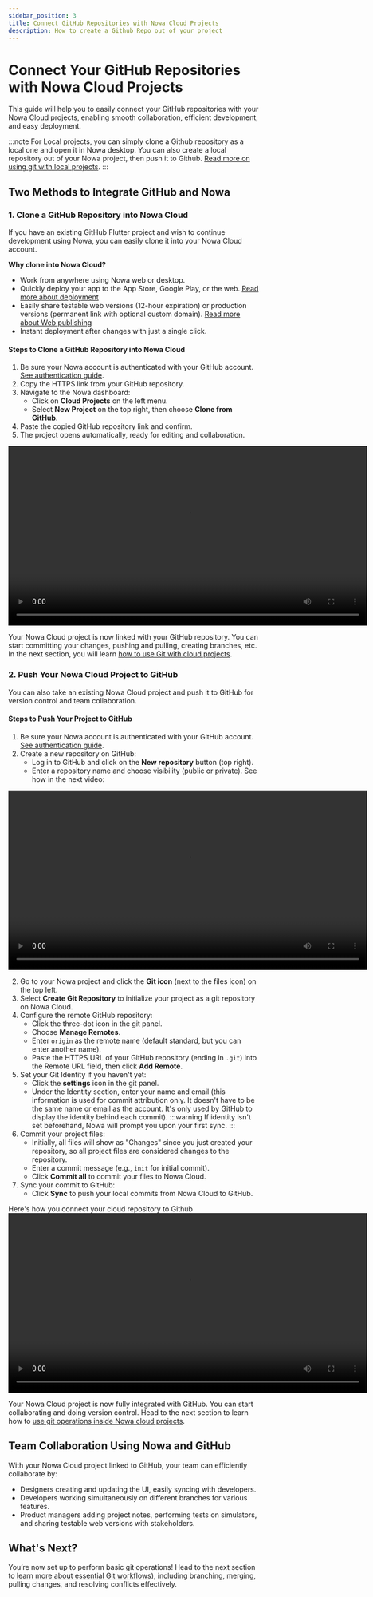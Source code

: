 ```yaml
---
sidebar_position: 3
title: Connect GitHub Repositories with Nowa Cloud Projects
description: How to create a Github Repo out of your project
---
```


# Connect Your GitHub Repositories with Nowa Cloud Projects

This guide will help you to easily connect your GitHub repositories with your Nowa Cloud projects, enabling smooth collaboration, efficient development, and easy deployment.

:::note
For Local projects, you can simply clone a Github repository as a local one and open it in Nowa desktop. You can also create a local repository out of your Nowa project, then push it to Github. [Read more on using git with local projects](./git-local.md).
:::

## Two Methods to Integrate GitHub and Nowa

### 1. Clone a GitHub Repository into Nowa Cloud

If you have an existing GitHub Flutter project and wish to continue development using Nowa, you can easily clone it into your Nowa Cloud account.

**Why clone into Nowa Cloud?**

- Work from anywhere using Nowa web or desktop.
- Quickly deploy your app to the App Store, Google Play, or the web. [Read more about deployment](./intro-git.md)
- Easily share testable web versions (12-hour expiration) or production versions (permanent link with optional custom domain). [Read more about Web publishing](../deployment/web-deploy.mdx)
- Instant deployment after changes with just a single click.

#### Steps to Clone a GitHub Repository into Nowa Cloud

1. Be sure your Nowa account is authenticated with your GitHub account. [See authentication guide](./token-github.md).
2. Copy the HTTPS link from your GitHub repository.
3. Navigate to the Nowa dashboard:
    - Click on **Cloud Projects** on the left menu.
    - Select **New Project** on the top right, then choose **Clone from GitHub**.
4. Paste the copied GitHub repository link and confirm.
5. The project opens automatically, ready for editing and collaboration.


<video controls width="720">
  <source src="/img/git/clone-github-cloud.mp4" type="video/mp4" />
  Your browser does not support the video tag.
</video>


Your Nowa Cloud project is now linked with your GitHub repository. You can start committing your changes, pushing and pulling, creating branches, etc. In the next section, you will learn [how to use Git with cloud projects](./git-operations-cloud.md).

### 2. Push Your Nowa Cloud Project to GitHub

You can also take an existing Nowa Cloud project and push it to GitHub for version control and team collaboration.

#### Steps to Push Your Project to GitHub

1. Be sure your Nowa account is authenticated with your GitHub account. [See authentication guide](./git-local.md).
2. Create a new repository on GitHub:
    - Log in to GitHub and click on the **New repository** button (top right).
    - Enter a repository name and choose visibility (public or private). See how in the next video:

<video controls width="720">
  <source src="/img/git/create-repo-github.mp4" type="video/mp4" />
  Your browser does not support the video tag.
</video>

2. Go to your Nowa project and click the **Git icon** (next to the files icon) on the top left.
3. Select **Create Git Repository** to initialize your project as a git repository on Nowa Cloud.
4. Configure the remote GitHub repository:
    - Click the three-dot icon in the git panel.
    - Choose **Manage Remotes**.
    - Enter `origin` as the remote name (default standard, but you can enter another name).
    - Paste the HTTPS URL of your GitHub repository (ending in `.git`) into the Remote URL field, then click **Add Remote**.
5. Set your Git Identity if you haven't yet:
    - Click the **settings** icon in the git panel.
    - Under the Identity section, enter your name and email (this information is used for commit attribution only. It doesn't have to be the same name or email as the account. It's only used by GitHub to display the identity behind each commit).
    :::warning 
    If identity isn't set beforehand, Nowa will prompt you upon your first sync.
    :::
6. Commit your project files:
    - Initially, all files will show as "Changes" since you just created your repository, so all project files are considered changes to the repository. 
    - Enter a commit message (e.g., `init` for initial commit).
    - Click **Commit all** to commit your files to Nowa Cloud.
7. Sync your commit to GitHub:
    - Click **Sync** to push your local commits from Nowa Cloud to GitHub. 

Here's how you connect your cloud repository to Github 
<video controls width="720">
  <source src="/img/git/push-cloud-to-remote.mp4" type="video/mp4" />
  Your browser does not support the video tag.
</video>


Your Nowa Cloud project is now fully integrated with GitHub. You can start collaborating and doing version control. Head to the next section to learn how to [use git operations inside Nowa cloud projects](./git-operations-cloud.md).

## Team Collaboration Using Nowa and GitHub

With your Nowa Cloud project linked to GitHub, your team can efficiently collaborate by:

- Designers creating and updating the UI, easily syncing with developers.
- Developers working simultaneously on different branches for various features.
- Product managers adding project notes, performing tests on simulators, and sharing testable web versions with stakeholders.

## What's Next?

You’re now set up to perform basic git operations! Head to the next section to [learn more about essential Git workflows](./git-operations-cloud.md)), including branching, merging, pulling changes, and resolving conflicts effectively.

